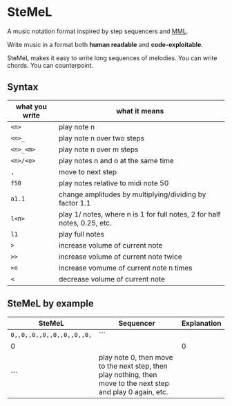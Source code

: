 # SteMeL

A music notation format inspired by step sequencers and [MML](https://en.wikipedia.org/wiki/Music_Macro_Language).

Write music in a format both **human readable** and **code-exploitable**.

SteMeL makes it easy to write long sequences of melodies. You can write chords. You can counterpoint.

## Syntax

| what you write | what it means |
| ---------------| ------------- |
| `<n>`            | play note n   |
| `<n>_`           | play note n over two steps |
| `<n>_<m>`        | play note n over m steps |
| `<n>/<o>`        | play notes n and o at the same time |
| `,`              | move to next step |
| `f50`            | play notes relative to midi note 50 |
| `a1.1`           | change amplitudes by multiplying/dividing by factor 1.1 |
| `l<n>`           | play 1/<n> notes, where n is 1 for full notes, 2 for half notes, 0.25, etc.|
| `l1`             | play full notes |
| `>`              | increase volume of current note |
| `>>`             | increase volume of current note twice |
| `>n`             | increase vomume of current note n times |
| `<`              | decrease volume of current note |

## SteMeL by example

| SteMeL | Sequencer | Explanation |
| -------| ----------| ------------|
| `0,,0,,0,,0,,0,,0,,0,,0,` | ```
| 0 | | 0 | | 0 | | 0 | | 0 | | 0 | | 0 | | 0 | 
```| play note 0, then move to the next step, then play nothing, then move to the next step and play 0 again, etc. |
